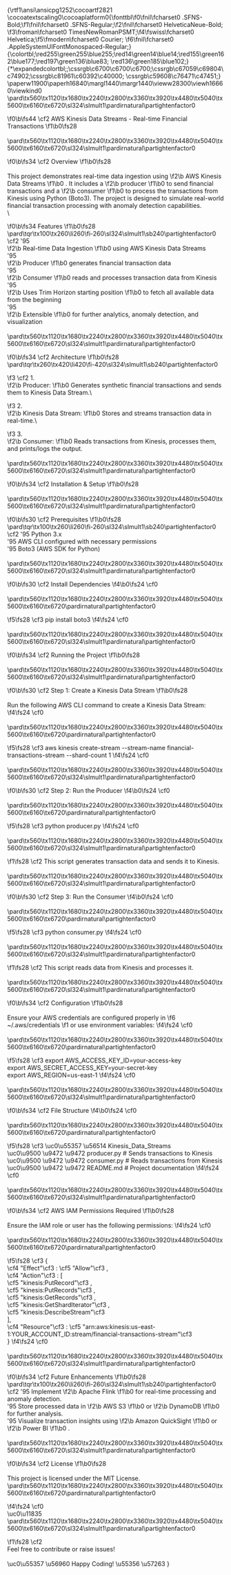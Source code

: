 {\rtf1\ansi\ansicpg1252\cocoartf2821
\cocoatextscaling0\cocoaplatform0{\fonttbl\f0\fnil\fcharset0 .SFNS-Bold;\f1\fnil\fcharset0 .SFNS-Regular;\f2\fnil\fcharset0 HelveticaNeue-Bold;
\f3\froman\fcharset0 TimesNewRomanPSMT;\f4\fswiss\fcharset0 Helvetica;\f5\fmodern\fcharset0 Courier;
\f6\fnil\fcharset0 .AppleSystemUIFontMonospaced-Regular;}
{\colortbl;\red255\green255\blue255;\red14\green14\blue14;\red155\green162\blue177;\red197\green136\blue83;
\red136\green185\blue102;}
{\*\expandedcolortbl;;\cssrgb\c6700\c6700\c6700;\cssrgb\c67059\c69804\c74902;\cssrgb\c81961\c60392\c40000;
\cssrgb\c59608\c76471\c47451;}
\paperw11900\paperh16840\margl1440\margr1440\vieww28300\viewh16660\viewkind0
\pard\tx560\tx1120\tx1680\tx2240\tx2800\tx3360\tx3920\tx4480\tx5040\tx5600\tx6160\tx6720\sl324\slmult1\pardirnatural\partightenfactor0

\f0\b\fs44 \cf2 AWS Kinesis Data Streams - Real-time Financial Transactions
\f1\b0\fs28 \
\
\pard\tx560\tx1120\tx1680\tx2240\tx2800\tx3360\tx3920\tx4480\tx5040\tx5600\tx6160\tx6720\sl324\slmult1\pardirnatural\partightenfactor0

\f0\b\fs34 \cf2 Overview
\f1\b0\fs28 \
\
This project demonstrates real-time data ingestion using 
\f2\b AWS Kinesis Data Streams
\f1\b0 . It includes a 
\f2\b producer
\f1\b0  to send financial transactions and a 
\f2\b consumer
\f1\b0  to process the transactions from Kinesis using Python (Boto3). The project is designed to simulate real-world financial transaction processing with anomaly detection capabilities.\
\

\f0\b\fs34 Features
\f1\b0\fs28 \
\pard\tqr\tx100\tx260\li260\fi-260\sl324\slmult1\sb240\partightenfactor0
\cf2 	\'95	
\f2\b Real-time Data Ingestion
\f1\b0  using AWS Kinesis Data Streams\
	\'95	
\f2\b Producer
\f1\b0  generates financial transaction data\
	\'95	
\f2\b Consumer
\f1\b0  reads and processes transaction data from Kinesis\
	\'95	
\f2\b Uses Trim Horizon starting position
\f1\b0  to fetch all available data from the beginning\
	\'95	
\f2\b Extensible
\f1\b0  for further analytics, anomaly detection, and visualization\
\
\pard\tx560\tx1120\tx1680\tx2240\tx2800\tx3360\tx3920\tx4480\tx5040\tx5600\tx6160\tx6720\sl324\slmult1\pardirnatural\partightenfactor0

\f0\b\fs34 \cf2 Architecture
\f1\b0\fs28 \
\pard\tqr\tx260\tx420\li420\fi-420\sl324\slmult1\sb240\partightenfactor0

\f3 \cf2 	1.	
\f2\b Producer:
\f1\b0  Generates synthetic financial transactions and sends them to Kinesis Data Stream.\

\f3 	2.	
\f2\b Kinesis Data Stream:
\f1\b0  Stores and streams transaction data in real-time.\

\f3 	3.	
\f2\b Consumer:
\f1\b0  Reads transactions from Kinesis, processes them, and prints/logs the output.\
\
\pard\tx560\tx1120\tx1680\tx2240\tx2800\tx3360\tx3920\tx4480\tx5040\tx5600\tx6160\tx6720\sl324\slmult1\pardirnatural\partightenfactor0

\f0\b\fs34 \cf2 Installation & Setup
\f1\b0\fs28 \
\
\pard\tx560\tx1120\tx1680\tx2240\tx2800\tx3360\tx3920\tx4480\tx5040\tx5600\tx6160\tx6720\sl324\slmult1\pardirnatural\partightenfactor0

\f0\b\fs30 \cf2 Prerequisites
\f1\b0\fs28 \
\pard\tqr\tx100\tx260\li260\fi-260\sl324\slmult1\sb240\partightenfactor0
\cf2 	\'95	Python 3.x\
	\'95	AWS CLI configured with necessary permissions\
	\'95	Boto3 (AWS SDK for Python)\
\
\pard\tx560\tx1120\tx1680\tx2240\tx2800\tx3360\tx3920\tx4480\tx5040\tx5600\tx6160\tx6720\sl324\slmult1\pardirnatural\partightenfactor0

\f0\b\fs30 \cf2 Install Dependencies
\f4\b0\fs24 \cf0 \
\
\pard\tx560\tx1120\tx1680\tx2240\tx2800\tx3360\tx3920\tx4480\tx5040\tx5600\tx6160\tx6720\pardirnatural\partightenfactor0

\f5\fs28 \cf3 pip install boto3
\f4\fs24 \cf0 \
\
\pard\tx560\tx1120\tx1680\tx2240\tx2800\tx3360\tx3920\tx4480\tx5040\tx5600\tx6160\tx6720\sl324\slmult1\pardirnatural\partightenfactor0

\f0\b\fs34 \cf2 Running the Project
\f1\b0\fs28 \
\
\pard\tx560\tx1120\tx1680\tx2240\tx2800\tx3360\tx3920\tx4480\tx5040\tx5600\tx6160\tx6720\sl324\slmult1\pardirnatural\partightenfactor0

\f0\b\fs30 \cf2 Step 1: Create a Kinesis Data Stream
\f1\b0\fs28 \
\
Run the following AWS CLI command to create a Kinesis Data Stream:
\f4\fs24 \cf0 \
\
\pard\tx560\tx1120\tx1680\tx2240\tx2800\tx3360\tx3920\tx4480\tx5040\tx5600\tx6160\tx6720\pardirnatural\partightenfactor0

\f5\fs28 \cf3 aws kinesis create-stream --stream-name financial-transactions-stream --shard-count 1
\f4\fs24 \cf0 \
\
\pard\tx560\tx1120\tx1680\tx2240\tx2800\tx3360\tx3920\tx4480\tx5040\tx5600\tx6160\tx6720\sl324\slmult1\pardirnatural\partightenfactor0

\f0\b\fs30 \cf2 Step 2: Run the Producer
\f4\b0\fs24 \cf0 \
\
\pard\tx560\tx1120\tx1680\tx2240\tx2800\tx3360\tx3920\tx4480\tx5040\tx5600\tx6160\tx6720\pardirnatural\partightenfactor0

\f5\fs28 \cf3 python producer.py
\f4\fs24 \cf0 \
\
\pard\tx560\tx1120\tx1680\tx2240\tx2800\tx3360\tx3920\tx4480\tx5040\tx5600\tx6160\tx6720\sl324\slmult1\pardirnatural\partightenfactor0

\f1\fs28 \cf2 This script generates transaction data and sends it to Kinesis.\
\
\pard\tx560\tx1120\tx1680\tx2240\tx2800\tx3360\tx3920\tx4480\tx5040\tx5600\tx6160\tx6720\sl324\slmult1\pardirnatural\partightenfactor0

\f0\b\fs30 \cf2 Step 3: Run the Consumer
\f4\b0\fs24 \cf0 \
\
\pard\tx560\tx1120\tx1680\tx2240\tx2800\tx3360\tx3920\tx4480\tx5040\tx5600\tx6160\tx6720\pardirnatural\partightenfactor0

\f5\fs28 \cf3 python consumer.py
\f4\fs24 \cf0 \
\
\pard\tx560\tx1120\tx1680\tx2240\tx2800\tx3360\tx3920\tx4480\tx5040\tx5600\tx6160\tx6720\sl324\slmult1\pardirnatural\partightenfactor0

\f1\fs28 \cf2 This script reads data from Kinesis and processes it.\
\
\pard\tx560\tx1120\tx1680\tx2240\tx2800\tx3360\tx3920\tx4480\tx5040\tx5600\tx6160\tx6720\sl324\slmult1\pardirnatural\partightenfactor0

\f0\b\fs34 \cf2 Configuration
\f1\b0\fs28 \
\
Ensure your AWS credentials are configured properly in 
\f6 ~/.aws/credentials
\f1  or use environment variables:
\f4\fs24 \cf0 \
\
\pard\tx560\tx1120\tx1680\tx2240\tx2800\tx3360\tx3920\tx4480\tx5040\tx5600\tx6160\tx6720\pardirnatural\partightenfactor0

\f5\fs28 \cf3 export AWS_ACCESS_KEY_ID=your-access-key\
export AWS_SECRET_ACCESS_KEY=your-secret-key\
export AWS_REGION=us-east-1
\f4\fs24 \cf0 \
\
\pard\tx560\tx1120\tx1680\tx2240\tx2800\tx3360\tx3920\tx4480\tx5040\tx5600\tx6160\tx6720\sl324\slmult1\pardirnatural\partightenfactor0

\f0\b\fs34 \cf2 File Structure
\f4\b0\fs24 \cf0 \
\
\pard\tx560\tx1120\tx1680\tx2240\tx2800\tx3360\tx3920\tx4480\tx5040\tx5600\tx6160\tx6720\pardirnatural\partightenfactor0

\f5\fs28 \cf3 \uc0\u55357 \u56514  Kinesis_Data_Streams\
 \uc0\u9500 \u9472 \u9472  producer.py  # Sends transactions to Kinesis\
 \uc0\u9500 \u9472 \u9472  consumer.py  # Reads transactions from Kinesis\
 \uc0\u9500 \u9472 \u9472  README.md    # Project documentation
\f4\fs24 \cf0 \
\
\pard\tx560\tx1120\tx1680\tx2240\tx2800\tx3360\tx3920\tx4480\tx5040\tx5600\tx6160\tx6720\sl324\slmult1\pardirnatural\partightenfactor0

\f0\b\fs34 \cf2 AWS IAM Permissions Required
\f1\b0\fs28 \
\
Ensure the IAM role or user has the following permissions:
\f4\fs24 \cf0 \
\
\pard\tx560\tx1120\tx1680\tx2240\tx2800\tx3360\tx3920\tx4480\tx5040\tx5600\tx6160\tx6720\pardirnatural\partightenfactor0

\f5\fs28 \cf3 \{\
  \cf4 "Effect"\cf3 : \cf5 "Allow"\cf3 ,\
  \cf4 "Action"\cf3 : [\
    \cf5 "kinesis:PutRecord"\cf3 ,\
    \cf5 "kinesis:PutRecords"\cf3 ,\
    \cf5 "kinesis:GetRecords"\cf3 ,\
    \cf5 "kinesis:GetShardIterator"\cf3 ,\
    \cf5 "kinesis:DescribeStream"\cf3 \
  ],\
  \cf4 "Resource"\cf3 : \cf5 "arn:aws:kinesis:us-east-1:YOUR_ACCOUNT_ID:stream/financial-transactions-stream"\cf3 \
\}
\f4\fs24 \cf0 \
\
\pard\tx560\tx1120\tx1680\tx2240\tx2800\tx3360\tx3920\tx4480\tx5040\tx5600\tx6160\tx6720\sl324\slmult1\pardirnatural\partightenfactor0

\f0\b\fs34 \cf2 Future Enhancements
\f1\b0\fs28 \
\pard\tqr\tx100\tx260\li260\fi-260\sl324\slmult1\sb240\partightenfactor0
\cf2 	\'95	Implement 
\f2\b Apache Flink
\f1\b0  for real-time processing and anomaly detection.\
	\'95	Store processed data in 
\f2\b AWS S3
\f1\b0  or 
\f2\b DynamoDB
\f1\b0  for further analysis.\
	\'95	Visualize transaction insights using 
\f2\b Amazon QuickSight
\f1\b0  or 
\f2\b Power BI
\f1\b0 .\
\
\pard\tx560\tx1120\tx1680\tx2240\tx2800\tx3360\tx3920\tx4480\tx5040\tx5600\tx6160\tx6720\sl324\slmult1\pardirnatural\partightenfactor0

\f0\b\fs34 \cf2 License
\f1\b0\fs28 \
\
This project is licensed under the MIT License.\
\pard\tx560\tx1120\tx1680\tx2240\tx2800\tx3360\tx3920\tx4480\tx5040\tx5600\tx6160\tx6720\pardirnatural\partightenfactor0

\f4\fs24 \cf0 \
\uc0\u11835 \
\pard\tx560\tx1120\tx1680\tx2240\tx2800\tx3360\tx3920\tx4480\tx5040\tx5600\tx6160\tx6720\sl324\slmult1\pardirnatural\partightenfactor0

\f1\fs28 \cf2 \
Feel free to contribute or raise issues!\
\
\uc0\u55357 \u56960  Happy Coding! \u55356 \u57263 }